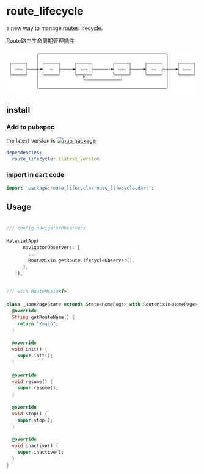 # route_lifecycle

a new way to manage routes lifecycle.

Route路由生命周期管理插件


![](https://raw.githubusercontent.com/jiang111/route_lifecycle/master/image/lifecycle.png)


## install

### Add to pubspec

the latest version is [![pub package](https://img.shields.io/pub/v/route_lifecycle.svg)](https://pub.dartlang.org/packages/route_lifecycle)

```yaml
dependencies:
  route_lifecycle: $latest_version
```


### import in dart code

```dart
import 'package:route_lifecycle/route_lifecycle.dart';
```


## Usage

```dart

/// config navigatorObservers

MaterialApp(
      navigatorObservers: [
        ...
        RouteMixin.getRouteLifecycleObserver(),
      ],
    );

```

```dart

/// with RouteMixin<T> 

class _HomePageState extends State<HomePage> with RouteMixin<HomePage> {
  @override
  String getRouteName() {
    return "/main";
  }

  @override
  void init() {
    super.init();
  }

  @override
  void resume() {
    super.resume();
  }

  @override
  void stop() {
    super.stop();
  }

  @override
  void inactive() {
    super.inactive();
  }
}


```
